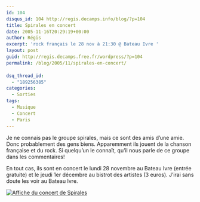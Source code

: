 ```yaml
---
id: 104
disqus_id: 104 http://regis.decamps.info/blog/?p=104
title: Spirales en concert
date: 2005-11-16T20:29:19+00:00
author: Régis
excerpt: 'rock français le 28 nov à 21:30 @ Bateau Ivre '
layout: post
guid: http://regis.decamps.free.fr/wordpress/?p=104
permalink: /blog/2005/11/spirales-en-concert/

dsq_thread_id:
  - "189256385"
categories:
  - Sorties
tags:
  - Musique
  - Concert
  - Paris
---
```

Je ne connais pas le groupe spirales, mais ce sont des amis d’une amie. Donc probablement des gens biens. Apparemment ils jouent de la chanson française et du rock. Si quelqu’un le connaît, qu’il nous parle de ce groupe dans les commentaires!

En tout cas, ils sont en concert le lundi 28 novembre au Bateau Ivre (entrée gratuite) et le jeudi 1er décembre au bistrot des artistes (3 euros). J’irai sans doute les voir au Bateau Ivre.

[<img src="/blog/wp-content/uploads/2005/11/spirales-concert-245x350.jpeg" alt="Affiche du concert de Spirales" width="245" height="350" class="alignright size-medium wp-image-3264" srcset="/blog/wp-content/uploads/2005/11/spirales-concert-245x350.jpeg 245w, /blog/wp-content/uploads/2005/11/spirales-concert.jpeg 294w" sizes="(max-width: 245px) 100vw, 245px" />](/blog/wp-content/uploads/2005/11/spirales-concert.jpeg)
